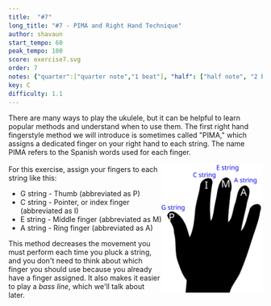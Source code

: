 ```yaml
---
title:  "#7"
long_title: "#7 - PIMA and Right Hand Technique"
author: shavaun
start_tempo: 60
peak_tempo: 100
score: exercise7.svg
order: 7
notes: {"quarter":["quarter note","1 beat"], "half": ["half note", "2 beats"]}
key: C
difficulty: 1.1
---
```


There are many ways to play the ukulele, but it can be helpful to learn popular methods and understand when to use them. The first right hand fingerstyle method we will introduce is sometimes called "PIMA," which assigns a dedicated finger on your right hand to each string. The name PIMA refers to the Spanish words used for each finger.<br><br>
<img src="../assets/img/handpima.svg" width="200px" style="float:right"/>
For this exercise, assign your fingers to each string like this:<br>
<ul>
<li>G string - Thumb (abbreviated as P)</li>
<li>C string - Pointer, or index finger (abbreviated as I)</li>
<li>E string - Middle finger (abbreviated as M)</li>
<li>A string - Ring finger (abbreviated as A)</li></ul>

This method decreases the movement you must perform each time you pluck a string, and you don't need to think about which finger you should use because you already have a finger assigned. It also makes it easier to play a *bass line*, which we'll talk about later.